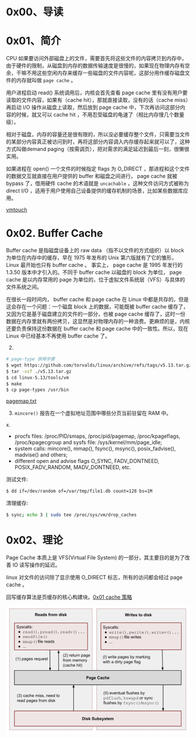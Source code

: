 # 0x00、导读

# 0x01、简介

CPU 如果要访问外部磁盘上的文件，需要首先将这些文件的内容拷贝到内存中，由于硬件的限制，从磁盘到内存的数据传输速度是很慢的，如果现在物理内存有空余，干嘛不用这些空闲内存来缓存一些磁盘的文件内容呢，这部分用作缓存磁盘文件的内存就叫做 `page cache` 。

用户进程启动 read() 系统调用后，内核会首先查看 page cache 里有没有用户要读取的文件内容，如果有（cache hit），那就直接读取，没有的话（cache miss）再启动 I/O 操作从磁盘上读取，然后放到 page cache 中，下次再访问这部分内容的时候，就又可以 cache hit ，不用忍受磁盘的龟速了（相比内存慢几个数量级）。

相对于磁盘，内存的容量还是很有限的，所以没必要缓存整个文件，只需要当文件的某部分内容真正被访问到时，再将这部分内容调入内存缓存起来就可以了，这种方式叫做demand paging（按需调页），把对需求的满足延迟到最后一刻，很懒很实用。

如果进程在 open() 一个文件的时候指定 flags 为 O_DIRECT ，那进程和这个文件的数据交互就直接在用户提供的 buffer 和磁盘之间进行， page cache 就被 bypass 了，借用硬件 cache 的术语就是 `uncachable` ，这种文件访问方式被称为 direct I/O ，适用于用户使用自己设备提供的缓存机制的场景，比如某些数据库应用。

[vmtouch](../perf/command/vmtouch.md)

# 0x02. Buffer Cache

Buffer cache 是指磁盘设备上的 raw data （指不以文件的方式组织）以 block 为单位在内存中的缓存，早在 1975 年发布的 Unix 第六版就有了它的雏形， Linux 最开始也只有 buffer cache 。
事实上， page cache 是 1995 年发行的 1.3.50 版本中才引入的。不同于 buffer cache 以磁盘的 block 为单位， page cache 是以内存常用的 page 为单位的，位于虚拟文件系统层（VFS）与具体的文件系统之间。

在很长一段时间内， buffer cache 和 page cache 在 Linux 中都是共存的，但是这会存在一个问题：一个磁盘 block 上的数据，可能既被 buffer cache 缓存了，又因为它是基于磁盘建立的文件的一部分，也被 page cache 缓存了，这时一份数据在内存里就有两份拷贝，这显然是对物理内存的一种浪费。更麻烦的是，内核还要负责保持这份数据在 buffer cache 和 page cache 中的一致性。所以，现在 Linux 中已经基本不再使用 buffer cache 了。

2. 
```bash
# page-type 获得步骤
$ wget https://github.com/torvalds/linux/archive/refs/tags/v5.13.tar.gz
$ tar -xzf ./v5.13.tar.gz
$ cd linux-5.13/tools/vm
$ make
$ cp page-types /usr/bin
```
[pagemap.txt](https://www.kernel.org/doc/html/v5.0/admin-guide/mm/pagemap.html)

3. `mincore()` 报告在一个虚拟地址范围中哪些分页当前驻留在 RAM 中。

x. 
- procfs files: /proc/PID/smaps, /proc/pid/pagemap, /proc/kpageflags, /proc/kpagecgroup and sysfs file: /sys/kernel/mm/page_idle;
- system calls: mincore(), mmap(), fsync(), msync(), posix_fadvise(), madvise() and others;
- different open and advise flags O_SYNC, FADV_DONTNEED, POSIX_FADV_RANDOM, MADV_DONTNEED, etc.

测试文件:
```bash
$ dd if=/dev/random of=/var/tmp/file1.db count=128 bs=1M
```

清理缓存:
```bash
$ sync; echo 3 | sudo tee /proc/sys/vm/drop_caches
```

# 0x02、理论

Page Cache 本质上是 VFS(Virtual File System) 的一部分，其主要目的是为了改善 IO 读写操作的延迟。

linux 对文件的访问除了显示使用 O_DIRECT 标志，所有的访问都会经过 page cache 。

回写缓存算法是页缓存的核心构建块。[0x01 cache 策略](./cache02.md)


![write-back](../../pic/linux/memory/page-cache.png)